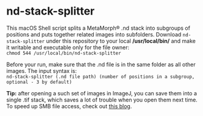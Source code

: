 # nd-stack-splitter
This macOS Shell script splits a MetaMorph® .nd stack into subgroups of positions and puts together related images into subfolders. Download ``nd-stack-splitter`` under this repository to your local **/usr/local/bin/** and make it writable and executable only for the file owner:   
 ``chmod 544 /usr/local/bin/nd-stack-splitter``   
 
  Before your run, make sure that the .nd file is in the same folder as all other images. The input syntax is:   
  ``nd-stack-splitter (.nd file path) (number of positions in a subgroup, optional - 3 by default)``   
  
**Tip:** after opening a such set of images in ImageJ, you can save them into a single .tif stack, which saves a lot of trouble when you open them next time. To speed up SMB file access, check out [this blog](https://dpron.com/os-x-10-11-5-slow-smb/).

